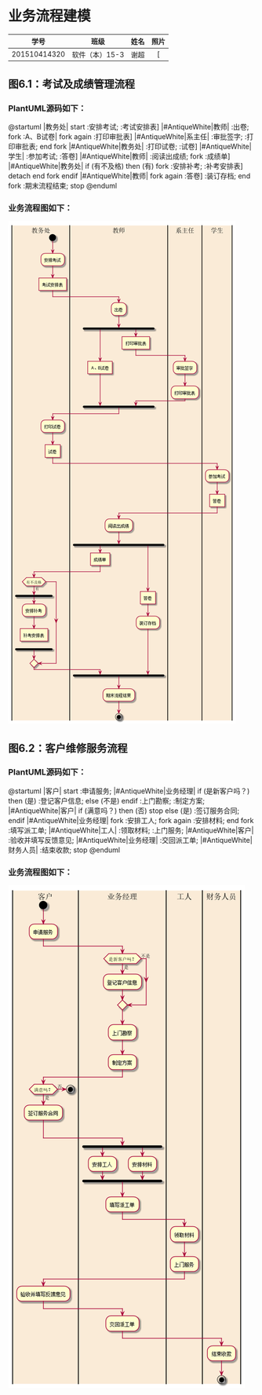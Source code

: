 # 业务流程建模
| 学号 | 班级 | 姓名 | 照片|
|:----:|:-----:|:----:|:----:|
| 201510414320 | 软件（本）15-3 | 谢超 | [![]() |

## 图6.1：考试及成绩管理流程
### PlantUML源码如下：
@startuml
|教务处|
start
:安排考试;
:考试安排表]
|#AntiqueWhite|教师|
:出卷;
fork
    :A、B试卷|
fork again
    :打印审批表]
|#AntiqueWhite|系主任|
    :审批签字;
    :打印审批表;
end fork
|#AntiqueWhite|教务处|
:打印试卷;
:试卷]
|#AntiqueWhite|学生|
:参加考试;
:答卷]
|#AntiqueWhite|教师|
:阅读出成绩;
fork
    :成绩单]
|#AntiqueWhite|教务处|
if (有不及格) then (有)
    fork
    :安排补考;
    :补考安排表]
    detach
    end fork
endif
|#AntiqueWhite|教师|
fork again
    :答卷]
    :装订存档;
end fork
:期末流程结束;
stop
@enduml
### 业务流程图如下：
[![](./flow1.png 'flow1')](./flow1.png)


## 图6.2：客户维修服务流程
### PlantUML源码如下：
@startuml
|客户|
start
:申请服务;
|#AntiqueWhite|业务经理|
if (是新客户吗？) then (是)
    :登记客户信息;
else (不是)
endif
:上门勘察;
:制定方案;
|#AntiqueWhite|客户|
if (满意吗？) then (否)
    stop
else (是)
    :签订服务合同;
endif
|#AntiqueWhite|业务经理|
fork
    :安排工人;
fork again
    :安排材料;
end fork
:填写派工单;
|#AntiqueWhite|工人|
:领取材料;
:上门服务;
|#AntiqueWhite|客户|
:验收并填写反馈意见;
|#AntiqueWhite|业务经理|
:交回派工单;
|#AntiqueWhite|财务人员|
:结束收款;
stop
@enduml
### 业务流程图如下：
[![](./flow2.png '百度')](./flow2.png)